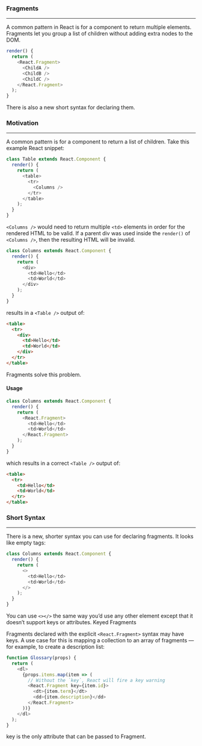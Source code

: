 ### Fragments
----
A common pattern in React is for a component to return multiple elements. Fragments let you group a list of children without adding extra nodes to the DOM.
```javascript
render() {
  return (
    <React.Fragment>
      <ChildA />
      <ChildB />
      <ChildC />
    </React.Fragment>
  );
}
```
There is also a new short syntax for declaring them.

### Motivation
----
A common pattern is for a component to return a list of children. Take this example React snippet:
```javascript
class Table extends React.Component {
  render() {
    return (
      <table>
        <tr>
          <Columns />
        </tr>
      </table>
    );
  }
}
```
`<Columns />` would need to return multiple `<td>` elements in order for the rendered HTML to be valid. If a parent div was used inside the `render()` of `<Columns />`, then the resulting HTML will be invalid.

```javascript
class Columns extends React.Component {
  render() {
    return (
      <div>
        <td>Hello</td>
        <td>World</td>
      </div>
    );
  }
}
```
results in a `<Table />` output of:
```html
<table>
  <tr>
    <div>
      <td>Hello</td>
      <td>World</td>
    </div>
  </tr>
</table>
```
Fragments solve this problem.
#### Usage
```javascript
class Columns extends React.Component {
  render() {
    return (
      <React.Fragment>
        <td>Hello</td>
        <td>World</td>
      </React.Fragment>
    );
  }
}
```
which results in a correct `<Table />` output of:
```html
<table>
  <tr>
    <td>Hello</td>
    <td>World</td>
  </tr>
</table>
```
### Short Syntax
---
There is a new, shorter syntax you can use for declaring fragments. It looks like empty tags:
```javascript
class Columns extends React.Component {
  render() {
    return (
      <>
        <td>Hello</td>
        <td>World</td>
      </>
    );
  }
}
```
You can use `<></>` the same way you’d use any other element except that it doesn’t support keys or attributes.
Keyed Fragments

Fragments declared with the explicit `<React.Fragment>` syntax may have keys. A use case for this is mapping a collection to an array of fragments — for example, to create a description list:
```javascript
function Glossary(props) {
  return (
    <dl>
      {props.items.map(item => (
        // Without the `key`, React will fire a key warning
        <React.Fragment key={item.id}>
          <dt>{item.term}</dt>
          <dd>{item.description}</dd>
        </React.Fragment>
      ))}
    </dl>
  );
}
```
key is the only attribute that can be passed to Fragment.